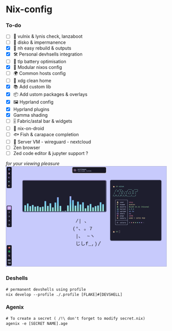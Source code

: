 # Nix-config

### To-do
- [ ] 🔐 vulnix & lynis check, lanzaboot
- [ ] 💾 disko & impermanence
- [x] 📃 nh easy rebuild & outputs
- [x] 🛠️ Personal devhsells integration
- [ ] 🔋 tlp battery optimisation
- [x] 🧱 Modular nixos config
- [ ] 🌍 Common hosts config
- [ ] 🧹 xdg clean home
- [x] 📚 Add custom lib
- [x] 📦 Add ustom packages & overlays
- [x] 🖼️ Hyprland config
- [x] Hyprland plugins
- [x] Gamma shading
- [ ] 🎚️ Fabric/astal bar & widgets
- [ ] 🤖 nix-on-droid
- [ ] 🐟 Fish & carapace completion
- [ ] 💽 Server VM - wireguard - nextcloud
- [ ] Zen browser
- [ ] Zed code editor & jupyter support ?

*for your viewing pleasure*
![preview.png](./assets/preview.png)

### Deshells
```
# permanent devshells using profile
nix develop --profile ./.profile [FLAKE]#[DEVSHELL]
```

### Agenix
```
# To create a secret ( /!\ don't forget to modify secret.nix)
agenix -e [SECRET NAME].age
```
